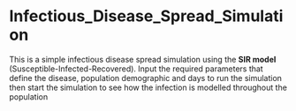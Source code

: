 # Infectious_Disease_Spread_Simulation
This is a simple infectious disease spread simulation using the **SIR model** (Susceptible-Infected-Recovered).
Input the required parameters that define the disease, population demographic and days to run the simulation then start the simulation to see how the infection is modelled throughout the population 
